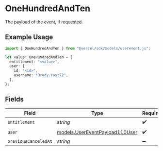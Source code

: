 # OneHundredAndTen

The payload of the event, if requested.

## Example Usage

```typescript
import { OneHundredAndTen } from "@vercel/sdk/models/userevent.js";

let value: OneHundredAndTen = {
  entitlement: "<value>",
  user: {
    id: "<id>",
    username: "Brady.Yost72",
  },
};
```

## Fields

| Field                                                                  | Type                                                                   | Required                                                               | Description                                                            |
| ---------------------------------------------------------------------- | ---------------------------------------------------------------------- | ---------------------------------------------------------------------- | ---------------------------------------------------------------------- |
| `entitlement`                                                          | *string*                                                               | :heavy_check_mark:                                                     | N/A                                                                    |
| `user`                                                                 | [models.UserEventPayload110User](../models/usereventpayload110user.md) | :heavy_check_mark:                                                     | N/A                                                                    |
| `previousCanceledAt`                                                   | *string*                                                               | :heavy_minus_sign:                                                     | N/A                                                                    |